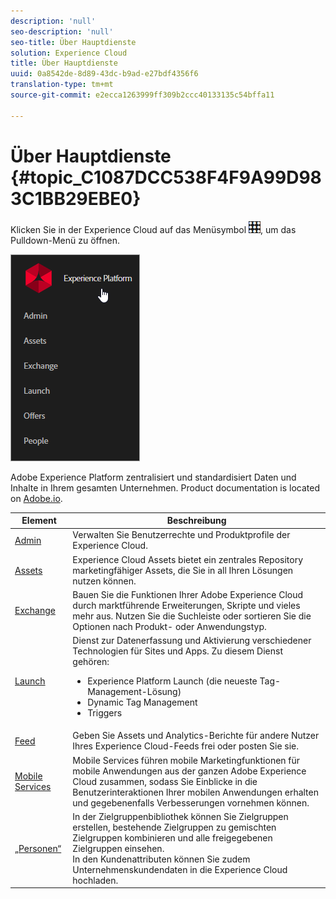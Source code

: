 ```yaml
---
description: 'null'
seo-description: 'null'
seo-title: Über Hauptdienste
solution: Experience Cloud
title: Über Hauptdienste
uuid: 0a8542de-8d89-43dc-b9ad-e27bdf4356f6
translation-type: tm+mt
source-git-commit: e2ecca1263999ff309b2ccc40133135c54bffa11

---
```



# Über Hauptdienste {#topic_C1087DCC538F4F9A99D983C1BB29EBE0}

Klicken Sie in der Experience Cloud auf das Menüsymbol ![](assets/menu-icon.png), um das Pulldown-Menü zu öffnen.

![](assets/experience-cloud-core-services.png)

Adobe Experience Platform zentralisiert und standardisiert Daten und Inhalte in Ihrem gesamten Unternehmen. Product documentation is located on [Adobe.io](https://www.adobe.io/apis/experienceplatform/home/services.html).

| Element | Beschreibung |
|--- |--- |
| [Admin](admin-getting-started/admin-getting-started.md) | Verwalten Sie Benutzerrechte und Produktprofile der Experience Cloud. |
| [Assets](experience-cloud-assets/experience-cloud-assets.md) | Experience Cloud Assets bietet ein zentrales Repository marketingfähiger Assets, die Sie in all Ihren Lösungen nutzen können. |
| [Exchange](https://experiencecloud.adobeexchange.com/) | Bauen Sie die Funktionen Ihrer Adobe Experience Cloud durch marktführende Erweiterungen, Skripte und vieles mehr aus. Nutzen Sie die Suchleiste oder sortieren Sie die Optionen nach Produkt- oder Anwendungstyp. |
| [Launch](activation/activation.md) | Dienst zur Datenerfassung und Aktivierung verschiedener Technologien für Sites und Apps. Zu diesem Dienst gehören:<ul><li>Experience Platform Launch (die neueste Tag-Management-Lösung)</li><li>Dynamic Tag Management</li><li>Triggers</li></ul> |
| [Feed](feed.md) | Geben Sie Assets und Analytics-Berichte für andere Nutzer Ihres Experience Cloud-Feeds frei oder posten Sie sie. |
| [Mobile Services](https://marketing.adobe.com/resources/help/en_US/mobile/) | Mobile Services führen mobile Marketingfunktionen für mobile Anwendungen aus der ganzen Adobe Experience Cloud zusammen, sodass Sie Einblicke in die Benutzerinteraktionen Ihrer mobilen Anwendungen erhalten und gegebenenfalls Verbesserungen vornehmen können. |
| [„Personen“](audience-library/audience-library.md) | In der Zielgruppenbibliothek können Sie Zielgruppen erstellen, bestehende Zielgruppen zu gemischten Zielgruppen kombinieren und alle freigegebenen Zielgruppen einsehen.<br>In den Kundenattributen können Sie zudem Unternehmenskundendaten in die Experience Cloud hochladen. |

